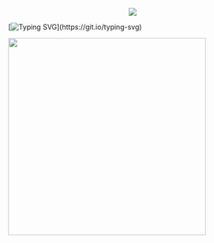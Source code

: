 <p align="center">
<img src="https://capsule-render.vercel.app/api?type=waving&color=timeGradient&height=300&&section=header&text=Marythore&fontSize=90&fontAlign=50&fontAlignY=30&desc=Hello&descAlign=50&descSize=30&descAlignY=60&animation=twinkling" />
</p>

[![Typing SVG](https://readme-typing-svg.demolab.com?font=JetBrains+Mono&weight=800&size=25&duration=6000&pause=1000&center=%E7%9C%9F%E7%9A%84&vCenter=%E7%9C%9F%E7%9A%84&repeat=%E7%9C%9F%E7%9A%84&random=%E9%94%99%E8%AF%AF%E7%9A%84&width=490&lines=Welcome+to+my+GItHub+profile++page!)](https://git.io/typing-svg)

<img align="center" width="400" src="https://github-readme-stats.vercel.app/api?username=Marythore&theme=transparent&include_all_commits=true&show_icons=true&hide_border=true" />
